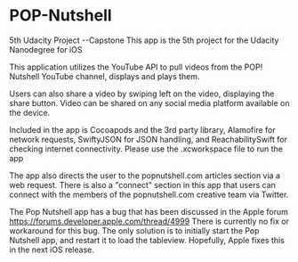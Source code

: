# POP-Nutshell
5th Udacity Project --Capstone
This app is the 5th project for the Udacity Nanodegree for iOS

This application utilizes the YouTube API to pull videos from the POP! Nutshell YouTube channel, displays and plays them.

Users can also share a video by swiping left on the video, displaying the share button. Video can be shared on any social media platform available on the device.

Included in the app is Cocoapods and the 3rd party library, Alamofire for network requests, SwiftyJSON for JSON handling, and ReachabilitySwift for checking internet connectivity. Please use the .xcworkspace file to run the app

The app also directs the user to the popnutshell.com articles section via a web request. There is also a "connect" section in this app that users can connect with the members of the popnutshell.com creative team via Twitter.

The Pop Nutshell app has a bug that has been discussed in the Apple forum https://forums.developer.apple.com/thread/4999
There is currently no fix or workaround for this bug. The only solution is to initially start the Pop Nutshell app, and restart it to load the tableview. Hopefully, Apple fixes this in the next iOS release.